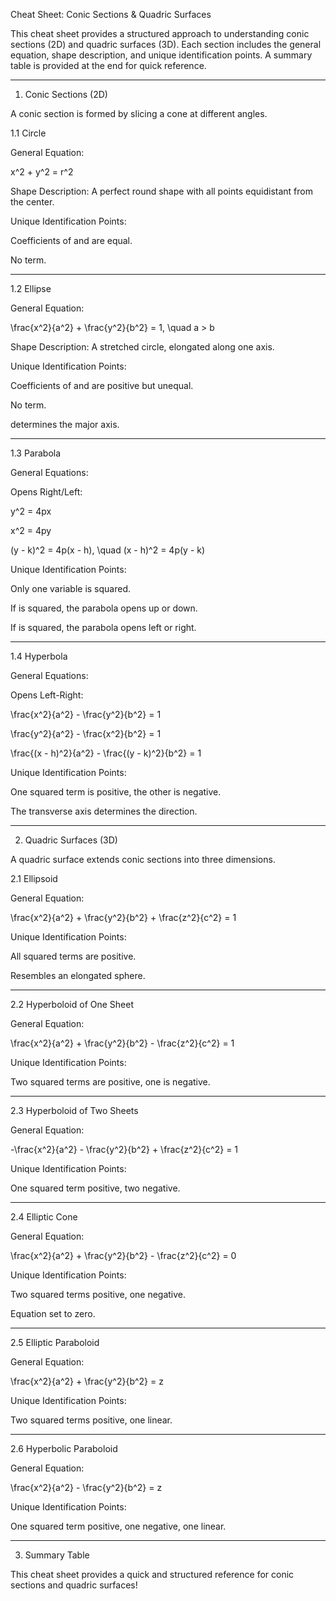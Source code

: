 Cheat Sheet: Conic Sections & Quadric Surfaces

This cheat sheet provides a structured approach to understanding conic sections (2D) and quadric surfaces (3D). Each section includes the general equation, shape description, and unique identification points. A summary table is provided at the end for quick reference.


---

1. Conic Sections (2D)

A conic section is formed by slicing a cone at different angles.

1.1 Circle

General Equation:


x^2 + y^2 = r^2

Shape Description: A perfect round shape with all points equidistant from the center.

Unique Identification Points:

Coefficients of  and  are equal.

No  term.




---

1.2 Ellipse

General Equation:


\frac{x^2}{a^2} + \frac{y^2}{b^2} = 1, \quad a > b

Shape Description: A stretched circle, elongated along one axis.

Unique Identification Points:

Coefficients of  and  are positive but unequal.

No  term.

 determines the major axis.




---

1.3 Parabola

General Equations:

Opens Right/Left:



y^2 = 4px

x^2 = 4py

(y - k)^2 = 4p(x - h), \quad (x - h)^2 = 4p(y - k)

Unique Identification Points:

Only one variable is squared.

If  is squared, the parabola opens up or down.

If  is squared, the parabola opens left or right.




---

1.4 Hyperbola

General Equations:

Opens Left-Right:



\frac{x^2}{a^2} - \frac{y^2}{b^2} = 1

\frac{y^2}{a^2} - \frac{x^2}{b^2} = 1

\frac{(x - h)^2}{a^2} - \frac{(y - k)^2}{b^2} = 1

Unique Identification Points:

One squared term is positive, the other is negative.

The transverse axis determines the direction.




---

2. Quadric Surfaces (3D)

A quadric surface extends conic sections into three dimensions.

2.1 Ellipsoid

General Equation:


\frac{x^2}{a^2} + \frac{y^2}{b^2} + \frac{z^2}{c^2} = 1

Unique Identification Points:

All squared terms are positive.

Resembles an elongated sphere.




---

2.2 Hyperboloid of One Sheet

General Equation:


\frac{x^2}{a^2} + \frac{y^2}{b^2} - \frac{z^2}{c^2} = 1

Unique Identification Points:

Two squared terms are positive, one is negative.




---

2.3 Hyperboloid of Two Sheets

General Equation:


-\frac{x^2}{a^2} - \frac{y^2}{b^2} + \frac{z^2}{c^2} = 1

Unique Identification Points:

One squared term positive, two negative.




---

2.4 Elliptic Cone

General Equation:


\frac{x^2}{a^2} + \frac{y^2}{b^2} - \frac{z^2}{c^2} = 0

Unique Identification Points:

Two squared terms positive, one negative.

Equation set to zero.




---

2.5 Elliptic Paraboloid

General Equation:


\frac{x^2}{a^2} + \frac{y^2}{b^2} = z

Unique Identification Points:

Two squared terms positive, one linear.




---

2.6 Hyperbolic Paraboloid

General Equation:


\frac{x^2}{a^2} - \frac{y^2}{b^2} = z

Unique Identification Points:

One squared term positive, one negative, one linear.




---

3. Summary Table

This cheat sheet provides a quick and structured reference for conic sections and quadric surfaces!

